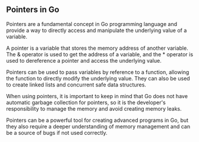 ## Pointers in Go
Pointers are a fundamental concept in Go programming language and provide a way to directly access and manipulate the underlying value of a variable.

A pointer is a variable that stores the memory address of another variable. The & operator is used to get the address of a variable, and the * operator is used to dereference a pointer and access the underlying value.

Pointers can be used to pass variables by reference to a function, allowing the function to directly modify the underlying value. They can also be used to create linked lists and concurrent safe data structures.

When using pointers, it is important to keep in mind that Go does not have automatic garbage collection for pointers, so it is the developer's responsibility to manage the memory and avoid creating memory leaks.

Pointers can be a powerful tool for creating advanced programs in Go, but they also require a deeper understanding of memory management and can be a source of bugs if not used correctly.

